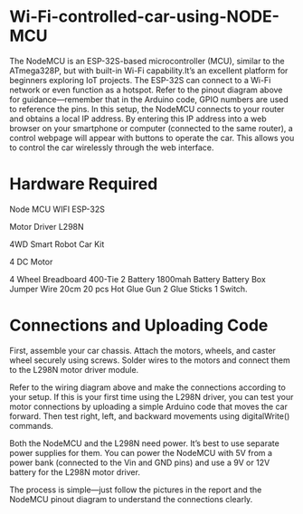# Wi-Fi-controlled-car-using-NODE-MCU

The NodeMCU is an ESP-32S-based microcontroller (MCU), similar to the ATmega328P, but with built-in Wi-Fi capability.It’s an excellent platform for beginners exploring IoT projects. The ESP-32S can connect to a Wi-Fi network or even function as a hotspot. Refer to the pinout diagram above for guidance—remember that in the Arduino code, GPIO numbers are used to reference the pins.
In this setup, the NodeMCU connects to your router and obtains a local IP address. By entering this IP address into a web browser on your smartphone or computer (connected to the same router), a control webpage will appear with buttons to operate the car. This allows you to control the car wirelessly through the web interface. 

# Hardware Required 
Node MCU WIFI ESP-32S

Motor Driver L298N

4WD Smart Robot Car Kit 

4 DC Motor 

4 Wheel 
Breadboard 400-Tie 
2 Battery 1800mah Battery 
Battery Box 
Jumper Wire 20cm 20 pcs 
Hot Glue Gun 
2 Glue Sticks 
1 Switch.

# Connections and Uploading Code

First, assemble your car chassis. Attach the motors, wheels, and caster wheel securely using screws. Solder wires to the motors and connect them to the L298N motor driver module.

Refer to the wiring diagram above and make the connections according to your setup. If this is your first time using the L298N driver, you can test your motor connections by uploading a simple Arduino code that moves the car forward. Then test right, left, and backward movements using digitalWrite() commands.

Both the NodeMCU and the L298N need power. It’s best to use separate power supplies for them. You can power the NodeMCU with 5V from a power bank (connected to the Vin and GND pins) and use a 9V or 12V battery for the L298N motor driver.

The process is simple—just follow the pictures in the report and the NodeMCU pinout diagram to understand the connections clearly.
 
